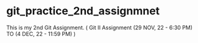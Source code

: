 # git_practice_2nd_assignmnet
This is my 2nd Git Assignment. ( Git II Assignment (29 NOV, 22 - 6:30 PM) TO (4 DEC, 22 - 11:59 PM) )
